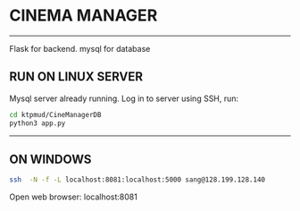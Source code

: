 # CINEMA MANAGER
---
Flask for backend. mysql for database
## RUN ON LINUX SERVER
Mysql server already running. Log in to server using SSH, run:
```bash
cd ktpmud/CineManagerDB
python3 app.py
```
---
## ON WINDOWS
```bash
ssh  -N -f -L localhost:8081:localhost:5000 sang@128.199.128.140
```
Open web browser: localhost:8081

